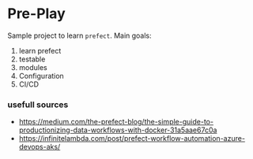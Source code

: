 # Pre-Play
Sample project to learn `prefect`. Main goals:

1. learn prefect
2. testable
3. modules
4. Configuration
5. CI/CD


### usefull sources
* https://medium.com/the-prefect-blog/the-simple-guide-to-productionizing-data-workflows-with-docker-31a5aae67c0a
* https://infinitelambda.com/post/prefect-workflow-automation-azure-devops-aks/